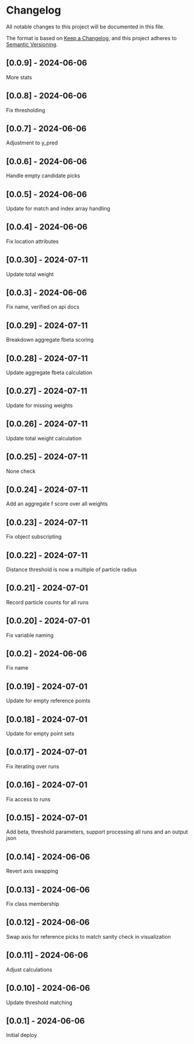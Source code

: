 # Changelog
All notable changes to this project will be documented in this file.

The format is based on [Keep a Changelog](https://keepachangelog.com/en/1.0.0/),
and this project adheres to [Semantic Versioning](https://semver.org/spec/v2.0.0.html).

## [0.0.9] - 2024-06-06
More stats

## [0.0.8] - 2024-06-06
Fix thresholding

## [0.0.7] - 2024-06-06
Adjustment to y_pred

## [0.0.6] - 2024-06-06
Handle empty candidate picks

## [0.0.5] - 2024-06-06
Update for match and index array handling

## [0.0.4] - 2024-06-06
Fix location attributes

## [0.0.30] - 2024-07-11
Update total weight

## [0.0.3] - 2024-06-06
Fix name, verified on api docs

## [0.0.29] - 2024-07-11
Breakdown aggregate fbeta scoring

## [0.0.28] - 2024-07-11
Update aggregate fbeta calculation

## [0.0.27] - 2024-07-11
Update for missing weights

## [0.0.26] - 2024-07-11
Update total weight calculation

## [0.0.25] - 2024-07-11
None check

## [0.0.24] - 2024-07-11
Add an aggregate f score over all weights

## [0.0.23] - 2024-07-11
Fix object subscripting

## [0.0.22] - 2024-07-11
Distance threshold is now a multiple of particle radius

## [0.0.21] - 2024-07-01
Record particle counts for all runs

## [0.0.20] - 2024-07-01
Fix variable naming

## [0.0.2] - 2024-06-06
Fix name

## [0.0.19] - 2024-07-01
Update for empty reference points

## [0.0.18] - 2024-07-01
Update for empty point sets

## [0.0.17] - 2024-07-01
Fix iterating over runs

## [0.0.16] - 2024-07-01
Fix access to runs

## [0.0.15] - 2024-07-01
Add beta, threshold parameters, support processing all runs and an output json

## [0.0.14] - 2024-06-06
Revert axis swapping

## [0.0.13] - 2024-06-06
Fix class membership

## [0.0.12] - 2024-06-06
Swap axis for reference picks to match sanity check in visualization

## [0.0.11] - 2024-06-06
Adjust calculations

## [0.0.10] - 2024-06-06
Update threshold matching

## [0.0.1] - 2024-06-06
Initial deploy
